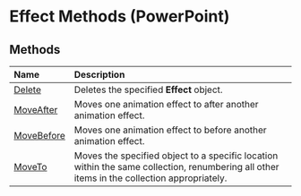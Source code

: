 
# Effect Methods (PowerPoint)

## Methods



|**Name**|**Description**|
|:-----|:-----|
|[Delete](71261ec1-2f39-ac51-43f4-bce2b34fcadd.md)|Deletes the specified  **Effect** object.|
|[MoveAfter](1d19f90c-51a6-d9bd-5593-53c67c7df415.md)|Moves one animation effect to after another animation effect.|
|[MoveBefore](c71f8785-737d-b2cf-8d9d-bed49e1ba754.md)|Moves one animation effect to before another animation effect.|
|[MoveTo](7b424225-e53c-7dc9-1e5c-14b824110027.md)|Moves the specified object to a specific location within the same collection, renumbering all other items in the collection appropriately.|

